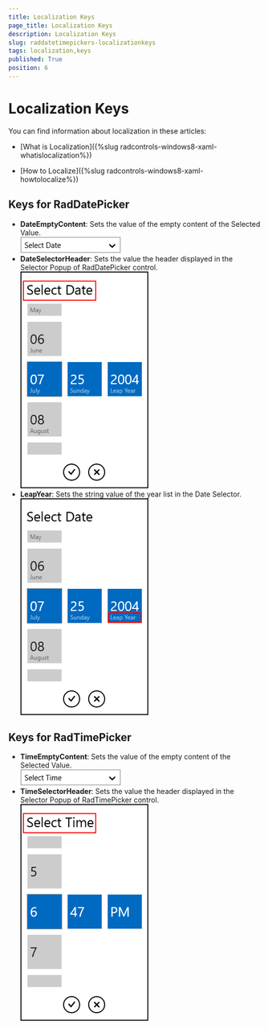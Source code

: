 ```yaml
---
title: Localization Keys
page_title: Localization Keys
description: Localization Keys
slug: raddatetimepickers-localizationkeys
tags: localization,keys
published: True
position: 6
---
```


# Localization Keys



You can find information about localization in these articles:
      

* [What is Localization]({%slug radcontrols-windows8-xaml-whatislocalization%})

* [How to Localize]({%slug radcontrols-windows8-xaml-howtolocalize%})

## Keys for RadDatePicker

* **DateEmptyContent**: Sets the value of the empty content of the Selected Value.    
![standart Date 1](images/localization/DatePicker-DateEmptyContent.png)
* **DateSelectorHeader**: Sets the value the header displayed in the Selector Popup of RadDatePicker control.  
![Date Picker Popup Selector Header](images/localization/DatePicker-DateSelectorHeader.png)</td></tr><tr><td>
* **LeapYear**: Sets the string value of the year list in the Date Selector.  
![Date Picker Popup Leap Year](images/localization/DatePicker-LeapYear.png)

## Keys for RadTimePicker

* **TimeEmptyContent**: Sets the value of the empty content of the Selected Value.  
![standart Time 1](images/localization/TimePicker-TimeEmptyContent.png)
* **TimeSelectorHeader**: Sets the value the header displayed in the Selector Popup of RadTimePicker control.  
![Time Picker Popup Time Selector Header](images/localization/TimePicker-TimeSelectorHeader.png)